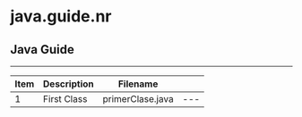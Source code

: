 # java.guide.nr

## Java Guide

----

| Item | Description | Filename ||
|---|---|---|---|
|1|First Class|primerClase.java|---|
